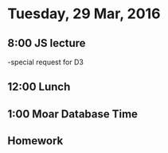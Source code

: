Tuesday, 29 Mar, 2016
=====================

8:00 JS lecture
---------------
  -special request for D3
  
12:00 Lunch
-----------

1:00 Moar Database Time
-----------------------

Homework
--------
